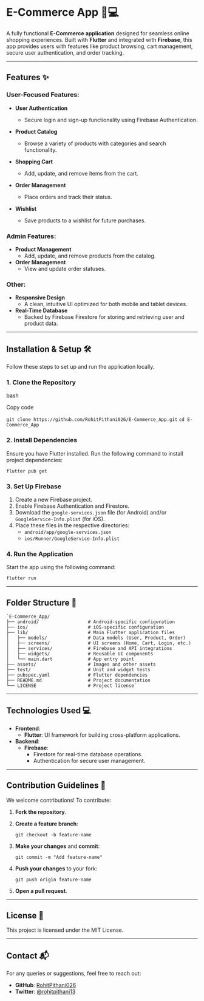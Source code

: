 
# E-Commerce App 🛒💻

A fully functional **E-Commerce application** designed for seamless online shopping experiences. Built with **Flutter** and integrated with **Firebase**, this app provides users with features like product browsing, cart management, secure user authentication, and order tracking.

----------

## Features ✨

### User-Focused Features:

-   **User Authentication**
    
    -   Secure login and sign-up functionality using Firebase Authentication.
-   **Product Catalog**
    
    -   Browse a variety of products with categories and search functionality.
-   **Shopping Cart**
    
    -   Add, update, and remove items from the cart.
-   **Order Management**
    
    -   Place orders and track their status.
-   **Wishlist**
    
    -   Save products to a wishlist for future purchases.

### Admin Features:

-   **Product Management**
    -   Add, update, and remove products from the catalog.
-   **Order Management**
    -   View and update order statuses.

### Other:

-   **Responsive Design**
    -   A clean, intuitive UI optimized for both mobile and tablet devices.
-   **Real-Time Database**
    -   Backed by Firebase Firestore for storing and retrieving user and product data.


----------

## Installation & Setup 🛠️

Follow these steps to set up and run the application locally.

### 1. Clone the Repository

bash

Copy code

`git clone https://github.com/RohitPithani026/E-Commerce_App.git`
 `cd E-Commerce_App` 

### 2. Install Dependencies

Ensure you have Flutter installed. Run the following command to install project dependencies:

`flutter pub get` 

### 3. Set Up Firebase

1.  Create a new Firebase project.
2.  Enable Firebase Authentication and Firestore.
3.  Download the `google-services.json` file (for Android) and/or `GoogleService-Info.plist` (for iOS).
4.  Place these files in the respective directories:
    -   `android/app/google-services.json`
    -   `ios/Runner/GoogleService-Info.plist`

### 4. Run the Application

Start the app using the following command:

`flutter run` 

----------

## Folder Structure 📂

```
`E-Commerce_App/
├── android/                  # Android-specific configuration
├── ios/                      # iOS-specific configuration
├── lib/                      # Main Flutter application files
│   ├── models/               # Data models (User, Product, Order)
│   ├── screens/              # UI screens (Home, Cart, Login, etc.)
│   ├── services/             # Firebase and API integrations
│   ├── widgets/              # Reusable UI components
│   └── main.dart             # App entry point
├── assets/                   # Images and other assets
├── test/                     # Unit and widget tests
├── pubspec.yaml              # Flutter dependencies
├── README.md                 # Project documentation
└── LICENSE                   # Project license` 
```
----------

## Technologies Used 💻

-   **Frontend**:
    -   **Flutter**: UI framework for building cross-platform applications.
-   **Backend**:
    -   **Firebase**:
        -   Firestore for real-time database operations.
        -   Authentication for secure user management.

----------

## Contribution Guidelines 🤝

We welcome contributions! To contribute:

1.  **Fork the repository**.
2.  **Create a feature branch**:
 
    `git checkout -b feature-name` 
    
3.  **Make your changes** and **commit**:

    `git commit -m "Add feature-name"` 
    
4.  **Push your changes** to your fork:
    
    `git push origin feature-name` 
    
5.  **Open a pull request**.

----------

## License 📜

This project is licensed under the MIT License.

----------

## Contact 📬

For any queries or suggestions, feel free to reach out:

-   **GitHub**: [RohitPithani026](https://github.com/RohitPithani026)
-   **Twitter**: [@rohitpithani13](https://x.com/rohitpithani13)

